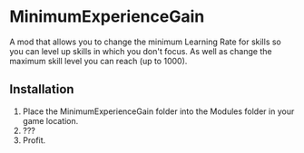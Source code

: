 # MinimumExperienceGain

A mod that allows you to change the minimum Learning Rate for skills so you can level up skills in which you don't focus. As well as change the maximum skill level you can reach (up to 1000).

## Installation

1. Place the MinimumExperienceGain folder into the Modules folder in your game location.
2. ???
3. Profit.

